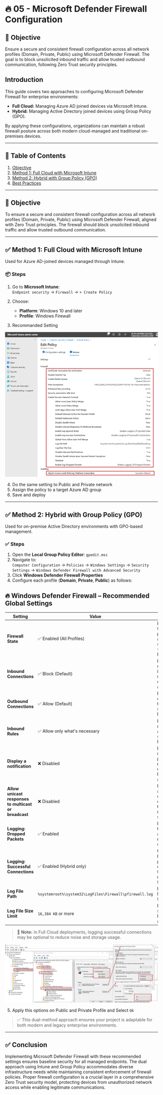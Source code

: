 # 🔥 05 - Microsoft Defender Firewall Configuration

## 🎯 Objective

Ensure a secure and consistent firewall configuration across all network profiles (Domain, Private, Public) using Microsoft Defender Firewall. The goal is to block unsolicited inbound traffic and allow trusted outbound communication, following Zero Trust security principles.

## Introduction

This guide covers two approaches to configuring Microsoft Defender Firewall for enterprise environments:

- **Full Cloud:** Managing Azure AD joined devices via Microsoft Intune.  
- **Hybrid:** Managing Active Directory joined devices using Group Policy (GPO).

By applying these configurations, organizations can maintain a robust firewall posture across both modern cloud-managed and traditional on-premises devices.

---

## 📘 Table of Contents

1. [Objective](https://github.com/AliChoukatli/CyberShield-Enterprise/blob/main/04_AzureAD_Sync_%26_Endpoint_Security/Documentation/05_Microsoft_Defender_Firewall_Config.md#-objective)  
2. [Method 1: Full Cloud with Microsoft Intune](https://github.com/AliChoukatli/CyberShield-Enterprise/blob/main/04_AzureAD_Sync_&_Endpoint_Security/Documentation/05_Microsoft_Defender_Firewall_Config.md#%EF%B8%8F-method-1-full-cloud-with-microsoft-intune)  
3. [Method 2: Hybrid with Group Policy (GPO)](https://github.com/AliChoukatli/CyberShield-Enterprise/blob/main/04_AzureAD_Sync_&_Endpoint_Security/Documentation/05_Microsoft_Defender_Firewall_Config.md#-method-2-hybrid-with-group-policy-gpo)  
4. [Best Practices](#best-practices)  

---

## 🎯 Objective

To ensure a secure and consistent firewall configuration across all network profiles (Domain, Private, Public) using Microsoft Defender Firewall, aligned with Zero Trust principles. The firewall should block unsolicited inbound traffic and allow trusted outbound communication.

---

## ✅ Method 1: Full Cloud with Microsoft Intune

Used for Azure AD-joined devices managed through Intune.

### 📦 Steps

1. Go to **Microsoft Intune**:  
   `Endpoint security` → `Firewall` → `+ Create Policy`
2. Choose:
   - **Platform**: Windows 10 and later  
   - **Profile**: Windows Firewall

3. Recommanded Setting

![Firewall_Setting](https://github.com/AliChoukatli/CyberShield-Enterprise/blob/main/03_AzureAD_Sync_%26_Endpoint_Security/Screenshots/Firewall_Setting.png)

4. Do the same setting to Public and Private network
5. Assign the policy to a target Azure AD group  
6. Save and deploy

---

## ✅ Method 2: Hybrid with Group Policy (GPO)

Used for on-premise Active Directory environments with GPO-based management.

### ✅ Steps

1. Open the **Local Group Policy Editor**: `gpedit.msc`
2. Navigate to:  
   `Computer Configuration` → `Policies` → `Windows Settings` → `Security Settings` → `Windows Defender Firewall with Advanced Security`
3. Click **Windows Defender Firewall Properties**
4. Configure each profile (**Domain**, **Private**, **Public**) as follows:

## 🔥 Windows Defender Firewall – Recommended Global Settings

| Setting | Value | Description |
|---------|-------|-------------|
| **Firewall State** | ✅ Enabled (All Profiles) | Ensures firewall protection is active in all scenarios (Domain, Private, Public) |
| **Inbound Connections** | ✅ Block (Default) | Blocks all unsolicited incoming traffic unless explicitly allowed |
| **Outbound Connections** | ✅ Allow (Default) | Permits outbound traffic unless specifically blocked |
| **Inbound Rules** |  ✅ Allow only what's necessary | Define explicit rules for allowed services (e.g., RDP, SMB) |
| **Display a notification** | ❌ Disabled | Prevents unnecessary pop-ups and reduces exposure of blocked actions |
| **Allow unicast responses to multicast or broadcast** | ❌ Disabled | Prevents attackers from discovering devices through network scanning |
| **Logging: Dropped Packets** | ✅ Enabled | Helps in troubleshooting and auditing rejected connections |
| **Logging: Successful Connections** | ✅ Enabled (Hybrid only) | Useful in hybrid/on-prem environments for visibility, not required in full cloud |
| **Log File Path** | `%systemroot%\system32\LogFiles\Firewall\pfirewall.log` | Default location for firewall logs |
| **Log File Size Limit** | `16,384 KB` or more | Ensures sufficient history for auditing |

> 📝 **Note:** In Full Cloud deployments, logging successful connections may be optional to reduce noise and storage usage.


![GPO-Firewall](https://github.com/AliChoukatli/CyberShield-Enterprise/blob/main/03_AzureAD_Sync_%26_Endpoint_Security/Screenshots/GPO-Firewall.png)

5. Apply this options on Public and Private Profile and Select `Ok`

> ✅ This dual-method approach ensures your project is adaptable for both modern and legacy enterprise environments.

---

## ✅ Conclusion

Implementing Microsoft Defender Firewall with these recommended settings ensures baseline security for all managed endpoints. The dual approach using Intune and Group Policy accommodates diverse infrastructure needs while maintaining consistent enforcement of firewall policies. Proper firewall configuration is a crucial layer in a comprehensive Zero Trust security model, protecting devices from unauthorized network access while enabling legitimate communications.

